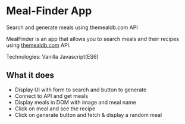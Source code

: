 # Meal-Finder App
Search and generate meals using themealdb.com API

MealFinder is an app that allows you to search meals and their recipes using <a href="http://themealdb.com">themealdb.com</a> API.

Technologies:
Vanilla Javascript(ES6)

## What it does
- Display UI with form to search and button to generate
- Connect to API and get meals
- Display meals in DOM with image and meal name
- Click on meal and see the recipe
- Click on generate button and fetch & display a random meal

